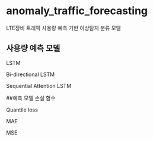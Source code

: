 # anomaly_traffic_forecasting
LTE장비 트래픽 사용량 예측 기반 이상탐지 분류 모델

## 사용량 예측 모델

LSTM

Bi-directional LSTM

Sequential Attention LSTM

	
##예측 모델 손실 함수

Quantile loss

MAE

MSE
